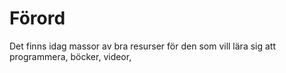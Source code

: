 # Förord

Det finns idag massor av bra resurser för den som vill lära sig att programmera,
böcker, videor, 
